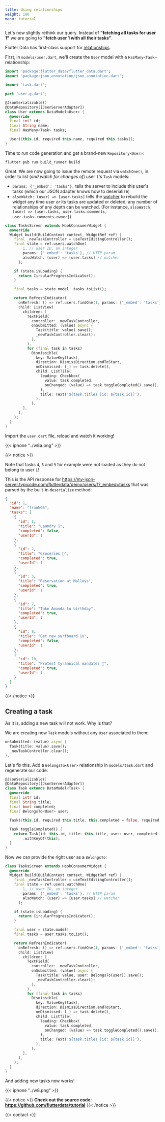 ```yaml
---
title: Using relationships
weight: 100
menu: tutorial
---
```


Let's now slightly rethink our query. Instead of **"fetching all tasks for user 1"** we are going to **"fetch user 1 with all their tasks"**.

Flutter Data has first-class support for [relationships](/data-support/relationships).

First, in `models/user.dart`, we'll create the `User` model with a `HasMany<Task>` relationship:

```dart {hl_lines=[16]}
import 'package:flutter_data/flutter_data.dart';
import 'package:json_annotation/json_annotation.dart';

import 'task.dart';

part 'user.g.dart';

@JsonSerializable()
@DataRepository([JsonServerAdapter])
class User extends DataModel<User> {
  @override
  final int? id;
  final String name;
  final HasMany<Task> tasks;

  User({this.id, required this.name, required this.tasks});
}
```

Time to run code generation and get a brand-new `Repository<User>`:

```text
flutter pub run build_runner build
```

Great. We are now going to issue the remote request via `watchOne()`, in order to list (_and watch for changes of_) user `1`'s `Task` models:

 - `params: {'_embed': 'tasks'},` tells the server to include this user's tasks (which our JSON adapter knows how to deserialize)
 - `alsoWatch: (user) => [user.tasks]` tells the [watcher](/docs/repositories/#watchone) to rebuild the widget any time user _or_ its tasks are updated or deleted; any number of relationships of any depth can be watched. (For instance, `alsoWatch: (user) => [user.tasks, user.tasks.comments, user.tasks.comments.owner]`)

```dart {hl_lines=[5 6 7 8 9 15 18 28]}
class TasksScreen extends HookConsumerWidget {
  @override
  Widget build(BuildContext context, WidgetRef ref) {
    final _newTaskController = useTextEditingController();
    final state = ref.users.watchOne(
        1, // user ID, an integer
        params: {'_embed': 'tasks'}, // HTTP param
        alsoWatch: (user) => [user.tasks] // watcher
      );

    if (state.isLoading) {
      return CircularProgressIndicator();
    }

    final tasks = state.model!.tasks.toList();

    return RefreshIndicator(
      onRefresh: () => ref.users.findOne(1, params: {'_embed': 'tasks'}),
      child: ListView(
        children: [
          TextField(
            controller: _newTaskController,
            onSubmitted: (value) async {
              Task(title: value).save();
              _newTaskController.clear();
            },
          ),
          for (final task in tasks)
            Dismissible(
              key: ValueKey(task),
              direction: DismissDirection.endToStart,
              onDismissed: (_) => task.delete(),
              child: ListTile(
                leading: Checkbox(
                  value: task.completed,
                  onChanged: (value) => task.toggleCompleted().save(),
                ),
                title: Text('${task.title} [id: ${task.id}]'),
              ),
            ),
        ],
      ),
    );
  }
}
```

Import the `user.dart` file, reload and watch it working!

{{< iphone "../w8a.png" >}}

{{< notice >}}

Note that tasks `4`, `5` and `9` for example were not loaded as they do not belong to user `1`!

This is the API response for https://my-json-server.typicode.com/flutterdata/demo/users/1?_embed=tasks that was parsed by the built-in `deserialize` method:

```json
{
  "id": 1,
  "name": "frank06",
  "tasks": [
    {
      "id": 1,
      "title": "Laundry 🧺",
      "completed": false,
      "userId": 1
    },
    {
      "id": 2,
      "title": "Groceries 🛒",
      "completed": true,
      "userId": 1
    },
    {
      "id": 3,
      "title": "Reservation at Malloys",
      "completed": true,
      "userId": 1
    },
    {
      "id": 7,
      "title": "Take Amanda to birthday",
      "completed": true,
      "userId": 1
    },
    {
      "id": 8,
      "title": "Get new surfboard 🏄‍♀️",
      "completed": false,
      "userId": 1
    },
    {
      "id": 10,
      "title": "Protest tyrannical mandates 👊",
      "completed": true,
      "userId": 1
    }
  ]
}
```

{{< /notice >}}

## Creating a task

As it is, adding a new task will not work. Why is that?

We are creating new `Task` models without any `User` associated to them:

```dart
onSubmitted: (value) async {
  Task(title: value).save();
  _newTaskController.clear();
},
```

Let's fix this. Add a `BelongsTo<User>` relationship in `models/task.dart` and regenerate our code:

```dart {hl_lines=[8 10 13]}
@JsonSerializable()
@DataRepository([JsonServerAdapter])
class Task extends DataModel<Task> {
  @override
  final int? id;
  final String title;
  final bool completed;
  final BelongsTo<User> user;

  Task({this.id, required this.title, this.completed = false, required this.user});
  
  Task toggleCompleted() {
    return Task(id: this.id, title: this.title, user: user, completed: !this.completed)
        .withKeyOf(this);
  }
}
```

Now we can provide the right user as a `BelongsTo`:

```dart {hl_lines=[15 16 25]}
class TasksScreen extends HookConsumerWidget {
  @override
  Widget build(BuildContext context, WidgetRef ref) {
    final _newTaskController = useTextEditingController();
    final state = ref.users.watchOne(
        1, // user ID, an integer
        params: {'_embed': 'tasks'}, // HTTP param
        alsoWatch: (user) => [user.tasks] // watcher
      );

    if (state.isLoading) {
      return CircularProgressIndicator();
    }

    final user = state.model!;
    final tasks = user.tasks.toList();

    return RefreshIndicator(
      onRefresh: () => ref.users.findOne(1, params: {'_embed': 'tasks'}),
      child: ListView(
        children: [
          TextField(
            controller: _newTaskController,
            onSubmitted: (value) async {
              Task(title: value, user: BelongsTo(user)).save();
              _newTaskController.clear();
            },
          ),
          for (final task in tasks)
            Dismissible(
              key: ValueKey(task),
              direction: DismissDirection.endToStart,
              onDismissed: (_) => task.delete(),
              child: ListTile(
                leading: Checkbox(
                  value: task.completed,
                  onChanged: (value) => task.toggleCompleted().save(),
                ),
                title: Text('${task.title} [id: ${task.id}]'),
              ),
            ),
        ],
      ),
    );
  }
}
```

And adding new tasks now works!

{{< iphone "../w8.png" >}}


{{< notice >}}
**Check out the source code: https://github.com/flutterdata/tutorial**
{{< /notice >}}

{{< contact >}}